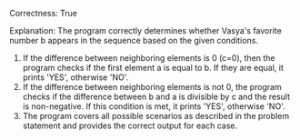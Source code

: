 Correctness: True

Explanation: 
The program correctly determines whether Vasya's favorite number b appears in the sequence based on the given conditions. 
1. If the difference between neighboring elements is 0 (c=0), then the program checks if the first element a is equal to b. If they are equal, it prints 'YES', otherwise 'NO'.
2. If the difference between neighboring elements is not 0, the program checks if the difference between b and a is divisible by c and the result is non-negative. If this condition is met, it prints 'YES', otherwise 'NO'.
3. The program covers all possible scenarios as described in the problem statement and provides the correct output for each case.